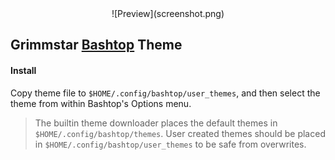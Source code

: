 <div align=center>
  ![Preview](screenshot.png)
</div>

## Grimmstar [Bashtop](https://github.com/aristocratos/bashtop) Theme

#### Install
Copy theme file to `$HOME/.config/bashtop/user_themes`, and then select the theme from within Bashtop's Options menu.


> The builtin theme downloader places the default themes in `$HOME/.config/bashtop/themes`.
> User created themes should be placed in `$HOME/.config/bashtop/user_themes` to be safe from overwrites.
